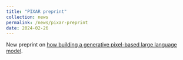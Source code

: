 ```yaml
---
title: "PIXAR preprint"
collection: news
permalink: /news/pixar-preprint
date: 2024-02-26
---
```

New preprint on <a href="https://arxiv.org/abs/2401.03321">how building a generative pixel-based large language model</a>.